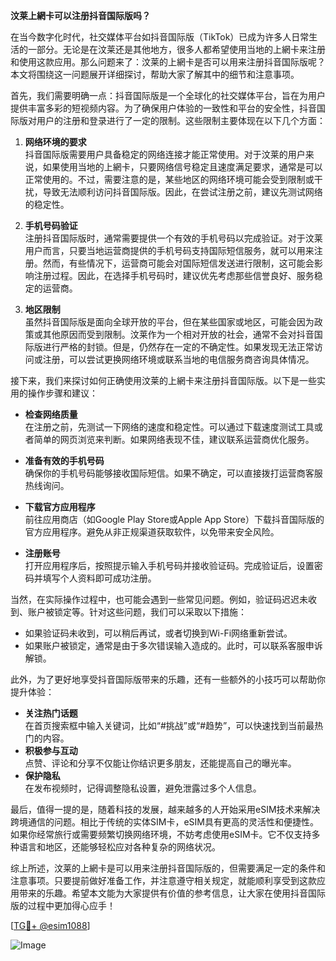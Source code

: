 **汶莱上網卡可以注册抖音国际版吗？**

在当今数字化时代，社交媒体平台如抖音国际版（TikTok）已成为许多人日常生活的一部分。无论是在汶莱还是其他地方，很多人都希望使用当地的上網卡来注册和使用这款应用。那么问题来了：汶莱的上網卡是否可以用来注册抖音国际版呢？本文将围绕这一问题展开详细探讨，帮助大家了解其中的细节和注意事项。

首先，我们需要明确一点：抖音国际版是一个全球化的社交媒体平台，旨在为用户提供丰富多彩的短视频内容。为了确保用户体验的一致性和平台的安全性，抖音国际版对用户的注册和登录进行了一定的限制。这些限制主要体现在以下几个方面：

1. **网络环境的要求**  
   抖音国际版需要用户具备稳定的网络连接才能正常使用。对于汶莱的用户来说，如果使用当地的上網卡，只要网络信号稳定且速度满足要求，通常是可以正常使用的。不过，需要注意的是，某些地区的网络环境可能会受到限制或干扰，导致无法顺利访问抖音国际版。因此，在尝试注册之前，建议先测试网络的稳定性。

2. **手机号码验证**  
   注册抖音国际版时，通常需要提供一个有效的手机号码以完成验证。对于汶莱用户而言，只要当地运营商提供的手机号码支持国际短信服务，就可以用来注册。然而，有些情况下，运营商可能会对国际短信发送进行限制，这可能会影响注册过程。因此，在选择手机号码时，建议优先考虑那些信誉良好、服务稳定的运营商。

3. **地区限制**  
   虽然抖音国际版是面向全球开放的平台，但在某些国家或地区，可能会因为政策或其他原因而受到限制。汶莱作为一个相对开放的社会，通常不会对抖音国际版进行严格的封锁。但是，仍然存在一定的不确定性。如果发现无法正常访问或注册，可以尝试更换网络环境或联系当地的电信服务商咨询具体情况。

接下来，我们来探讨如何正确使用汶莱的上網卡来注册抖音国际版。以下是一些实用的操作步骤和建议：

- **检查网络质量**  
  在注册之前，先测试一下网络的速度和稳定性。可以通过下载速度测试工具或者简单的网页浏览来判断。如果网络表现不佳，建议联系运营商优化服务。

- **准备有效的手机号码**  
  确保你的手机号码能够接收国际短信。如果不确定，可以直接拨打运营商客服热线询问。

- **下载官方应用程序**  
  前往应用商店（如Google Play Store或Apple App Store）下载抖音国际版的官方应用程序。避免从非正规渠道获取软件，以免带来安全风险。

- **注册账号**  
  打开应用程序后，按照提示输入手机号码并接收验证码。完成验证后，设置密码并填写个人资料即可成功注册。

当然，在实际操作过程中，也可能会遇到一些常见问题。例如，验证码迟迟未收到、账户被锁定等。针对这些问题，我们可以采取以下措施：

- 如果验证码未收到，可以稍后再试，或者切换到Wi-Fi网络重新尝试。
- 如果账户被锁定，通常是由于多次错误输入造成的。此时，可以联系客服申诉解锁。

此外，为了更好地享受抖音国际版带来的乐趣，还有一些额外的小技巧可以帮助你提升体验：

- **关注热门话题**  
  在首页搜索框中输入关键词，比如“#挑战”或“#趋势”，可以快速找到当前最热门的内容。
- **积极参与互动**  
  点赞、评论和分享不仅能让你结识更多朋友，还能提高自己的曝光率。
- **保护隐私**  
  在发布视频时，记得调整隐私设置，避免泄露过多个人信息。

最后，值得一提的是，随着科技的发展，越来越多的人开始采用eSIM技术来解决跨境通信的问题。相比于传统的实体SIM卡，eSIM具有更高的灵活性和便捷性。如果你经常旅行或需要频繁切换网络环境，不妨考虑使用eSIM卡。它不仅支持多种语言和地区，还能够轻松应对各种复杂的网络状况。

综上所述，汶莱的上網卡是可以用来注册抖音国际版的，但需要满足一定的条件和注意事项。只要提前做好准备工作，并注意遵守相关规定，就能顺利享受到这款应用带来的乐趣。希望本文能为大家提供有价值的参考信息，让大家在使用抖音国际版的过程中更加得心应手！

[[TG💪+ @esim1088](https://t.me/s/esim1088)]

![Image](https://i.postimg.cc/4NQfJmqS/Snipaste-2025-05-13-00-14-12.png)